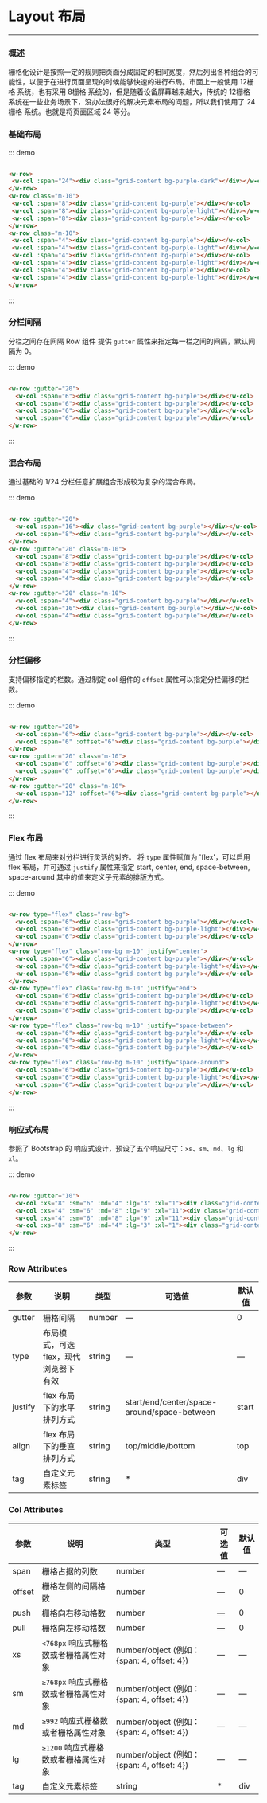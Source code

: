 # Layout 布局
----
### 概述
栅格化设计是按照一定的规则把页面分成固定的相同宽度，然后列出各种组合的可能性，以便于在进行页面呈现的时候能够快速的进行布局。市面上一般使用 12栅格 系统，也有采用 8栅格 系统的，但是随着设备屏幕越来越大，传统的 12栅格 系统在一些业务场景下，没办法很好的解决元素布局的问题，所以我们使用了 24栅格 系统。也就是将页面区域 24 等分。
### 基础布局
<div class="demo-block">
 <w-row>
   <w-col :span="24"><div class="grid-content bg-purple-dark"></div></w-col>
 </w-row>
 <w-row class="m-10">
   <w-col :span="8"><div class="grid-content bg-purple"></div></w-col>
   <w-col :span="8"><div class="grid-content bg-purple-light"></div></w-col>
   <w-col :span="8"><div class="grid-content bg-purple"></div></w-col>
 </w-row>
 <w-row class="m-10">
   <w-col :span="4"><div class="grid-content bg-purple"></div></w-col>
   <w-col :span="4"><div class="grid-content bg-purple-light"></div></w-col>
   <w-col :span="4"><div class="grid-content bg-purple"></div></w-col>
   <w-col :span="4"><div class="grid-content bg-purple-light"></div></w-col>
   <w-col :span="4"><div class="grid-content bg-purple"></div></w-col>
   <w-col :span="4"><div class="grid-content bg-purple-light"></div></w-col>
 </w-row>
</div>

::: demo
```html

<w-row>
 <w-col :span="24"><div class="grid-content bg-purple-dark"></div></w-col>
</w-row>
<w-row class="m-10">
 <w-col :span="8"><div class="grid-content bg-purple"></div></w-col>
 <w-col :span="8"><div class="grid-content bg-purple-light"></div></w-col>
 <w-col :span="8"><div class="grid-content bg-purple"></div></w-col>
</w-row>
<w-row class="m-10">
 <w-col :span="4"><div class="grid-content bg-purple"></div></w-col>
 <w-col :span="4"><div class="grid-content bg-purple-light"></div></w-col>
 <w-col :span="4"><div class="grid-content bg-purple"></div></w-col>
 <w-col :span="4"><div class="grid-content bg-purple-light"></div></w-col>
 <w-col :span="4"><div class="grid-content bg-purple"></div></w-col>
 <w-col :span="4"><div class="grid-content bg-purple-light"></div></w-col>
</w-row>

```
:::

### 分栏间隔

分栏之间存在间隔
Row 组件 提供 ```gutter``` 属性来指定每一栏之间的间隔，默认间隔为 0。

<div class="demo-block">
  <w-row :gutter="20">
    <w-col :span="6"><div class="grid-content bg-purple"></div></w-col>
    <w-col :span="6"><div class="grid-content bg-purple"></div></w-col>
    <w-col :span="6"><div class="grid-content bg-purple"></div></w-col>
    <w-col :span="6"><div class="grid-content bg-purple"></div></w-col>
  </w-row>
</div>

::: demo

```html

<w-row :gutter="20">
  <w-col :span="6"><div class="grid-content bg-purple"></div></w-col>
  <w-col :span="6"><div class="grid-content bg-purple"></div></w-col>
  <w-col :span="6"><div class="grid-content bg-purple"></div></w-col>
  <w-col :span="6"><div class="grid-content bg-purple"></div></w-col>
</w-row>

```

:::

### 混合布局

通过基础的 1/24 分栏任意扩展组合形成较为复杂的混合布局。

<div class="demo-block">
  <w-row :gutter="20">
    <w-col :span="16"><div class="grid-content bg-purple"></div></w-col>
    <w-col :span="8"><div class="grid-content bg-purple"></div></w-col>
  </w-row>
  <w-row :gutter="20" class="m-10">
    <w-col :span="8"><div class="grid-content bg-purple"></div></w-col>
    <w-col :span="8"><div class="grid-content bg-purple"></div></w-col>
    <w-col :span="4"><div class="grid-content bg-purple"></div></w-col>
    <w-col :span="4"><div class="grid-content bg-purple"></div></w-col>
  </w-row>
  <w-row :gutter="20" class="m-10">
    <w-col :span="4"><div class="grid-content bg-purple"></div></w-col>
    <w-col :span="16"><div class="grid-content bg-purple"></div></w-col>
    <w-col :span="4"><div class="grid-content bg-purple"></div></w-col>
  </w-row>
</div>

::: demo

```html

<w-row :gutter="20">
  <w-col :span="16"><div class="grid-content bg-purple"></div></w-col>
  <w-col :span="8"><div class="grid-content bg-purple"></div></w-col>
</w-row>
<w-row :gutter="20" class="m-10">
  <w-col :span="8"><div class="grid-content bg-purple"></div></w-col>
  <w-col :span="8"><div class="grid-content bg-purple"></div></w-col>
  <w-col :span="4"><div class="grid-content bg-purple"></div></w-col>
  <w-col :span="4"><div class="grid-content bg-purple"></div></w-col>
</w-row>
<w-row :gutter="20" class="m-10">
  <w-col :span="4"><div class="grid-content bg-purple"></div></w-col>
  <w-col :span="16"><div class="grid-content bg-purple"></div></w-col>
  <w-col :span="4"><div class="grid-content bg-purple"></div></w-col>
</w-row>

```

:::

### 分栏偏移

支持偏移指定的栏数。通过制定 col 组件的 ```offset``` 属性可以指定分栏偏移的栏数。

<div class="demo-block">
  <w-row :gutter="20">
    <w-col :span="6"><div class="grid-content bg-purple"></div></w-col>
    <w-col :span="6" :offset="6"><div class="grid-content bg-purple"></div></w-col>
  </w-row>
  <w-row :gutter="20" class="m-10">
    <w-col :span="6" :offset="6"><div class="grid-content bg-purple"></div></w-col>
    <w-col :span="6" :offset="6"><div class="grid-content bg-purple"></div></w-col>
  </w-row>
  <w-row :gutter="20" class="m-10">
    <w-col :span="12" :offset="6"><div class="grid-content bg-purple"></div></w-col>
  </w-row>
</div>

::: demo

```html

<w-row :gutter="20">
  <w-col :span="6"><div class="grid-content bg-purple"></div></w-col>
  <w-col :span="6" :offset="6"><div class="grid-content bg-purple"></div></w-col>
</w-row>
<w-row :gutter="20" class="m-10">
  <w-col :span="6" :offset="6"><div class="grid-content bg-purple"></div></w-col>
  <w-col :span="6" :offset="6"><div class="grid-content bg-purple"></div></w-col>
</w-row>
<w-row :gutter="20" class="m-10">
  <w-col :span="12" :offset="6"><div class="grid-content bg-purple"></div></w-col>
</w-row>

```

:::

### Flex 布局

通过 flex 布局来对分栏进行灵活的对齐。
将 ```type``` 属性赋值为 'flex'，可以启用 flex 布局，并可通过 ```justify``` 属性来指定 start, center, end, space-between, space-around 其中的值来定义子元素的排版方式。
<div class="demo-block">
  <w-row type="flex" class="row-bg">
    <w-col :span="6"><div class="grid-content bg-purple"></div></w-col>
    <w-col :span="6"><div class="grid-content bg-purple-light"></div></w-col>
    <w-col :span="6"><div class="grid-content bg-purple"></div></w-col>
  </w-row>
  <w-row type="flex" class="row-bg m-10" justify="center">
    <w-col :span="6"><div class="grid-content bg-purple"></div></w-col>
    <w-col :span="6"><div class="grid-content bg-purple-light"></div></w-col>
    <w-col :span="6"><div class="grid-content bg-purple"></div></w-col>
  </w-row>
  <w-row type="flex" class="row-bg m-10" justify="end">
    <w-col :span="6"><div class="grid-content bg-purple"></div></w-col>
    <w-col :span="6"><div class="grid-content bg-purple-light"></div></w-col>
    <w-col :span="6"><div class="grid-content bg-purple"></div></w-col>
  </w-row>
  <w-row type="flex" class="row-bg m-10" justify="space-between">
    <w-col :span="6"><div class="grid-content bg-purple"></div></w-col>
    <w-col :span="6"><div class="grid-content bg-purple-light"></div></w-col>
    <w-col :span="6"><div class="grid-content bg-purple"></div></w-col>
  </w-row>
  <w-row type="flex" class="row-bg m-10" justify="space-around">
    <w-col :span="6"><div class="grid-content bg-purple"></div></w-col>
    <w-col :span="6"><div class="grid-content bg-purple-light"></div></w-col>
    <w-col :span="6"><div class="grid-content bg-purple"></div></w-col>
  </w-row>
</div>

::: demo

```html

<w-row type="flex" class="row-bg">
  <w-col :span="6"><div class="grid-content bg-purple"></div></w-col>
  <w-col :span="6"><div class="grid-content bg-purple-light"></div></w-col>
  <w-col :span="6"><div class="grid-content bg-purple"></div></w-col>
</w-row>
<w-row type="flex" class="row-bg m-10" justify="center">
  <w-col :span="6"><div class="grid-content bg-purple"></div></w-col>
  <w-col :span="6"><div class="grid-content bg-purple-light"></div></w-col>
  <w-col :span="6"><div class="grid-content bg-purple"></div></w-col>
</w-row>
<w-row type="flex" class="row-bg m-10" justify="end">
  <w-col :span="6"><div class="grid-content bg-purple"></div></w-col>
  <w-col :span="6"><div class="grid-content bg-purple-light"></div></w-col>
  <w-col :span="6"><div class="grid-content bg-purple"></div></w-col>
</w-row>
<w-row type="flex" class="row-bg m-10" justify="space-between">
  <w-col :span="6"><div class="grid-content bg-purple"></div></w-col>
  <w-col :span="6"><div class="grid-content bg-purple-light"></div></w-col>
  <w-col :span="6"><div class="grid-content bg-purple"></div></w-col>
</w-row>
<w-row type="flex" class="row-bg m-10" justify="space-around">
  <w-col :span="6"><div class="grid-content bg-purple"></div></w-col>
  <w-col :span="6"><div class="grid-content bg-purple-light"></div></w-col>
  <w-col :span="6"><div class="grid-content bg-purple"></div></w-col>
</w-row>

```

:::

### 响应式布局

参照了 Bootstrap 的 响应式设计，预设了五个响应尺寸：```xs```、```sm```、```md```、```lg``` 和 ```xl```。
<div class="demo-block">
  <w-row :gutter="10">
    <w-col :xs="8" :sm="6" :md="4" :lg="3" :xl="1"><div class="grid-content bg-purple"></div></w-col>
    <w-col :xs="4" :sm="6" :md="8" :lg="9" :xl="11"><div class="grid-content bg-purple-light"></div></w-col>
    <w-col :xs="4" :sm="6" :md="8" :lg="9" :xl="11"><div class="grid-content bg-purple"></div></w-col>
    <w-col :xs="8" :sm="6" :md="4" :lg="3" :xl="1"><div class="grid-content bg-purple-light"></div></w-col>
  </w-row>
</div>


::: demo
```html

<w-row :gutter="10">
  <w-col :xs="8" :sm="6" :md="4" :lg="3" :xl="1"><div class="grid-content bg-purple"></div></w-col>
  <w-col :xs="4" :sm="6" :md="8" :lg="9" :xl="11"><div class="grid-content bg-purple-light"></div></w-col>
  <w-col :xs="4" :sm="6" :md="8" :lg="9" :xl="11"><div class="grid-content bg-purple"></div></w-col>
  <w-col :xs="8" :sm="6" :md="4" :lg="3" :xl="1"><div class="grid-content bg-purple-light"></div></w-col>
</w-row>

```

:::

### Row Attributes

| 参数      | 说明          | 类型      | 可选值                           | 默认值  |
|---------- |-------------- |---------- |--------------------------------  |-------- |
| gutter | 栅格间隔 | number | — | 0 |
| type | 布局模式，可选 flex，现代浏览器下有效 | string | — | — |
| justify | flex 布局下的水平排列方式 | string | start/end/center/space-around/space-between | start |
| align | flex 布局下的垂直排列方式 | string | top/middle/bottom | top |
| tag | 自定义元素标签 | string | * | div |

### Col Attributes
| 参数      | 说明          | 类型      | 可选值                           | 默认值  |
|---------- |-------------- |---------- |--------------------------------  |-------- |
| span | 栅格占据的列数 | number | — | — |
| offset | 栅格左侧的间隔格数 | number | — | 0 |
| push |  栅格向右移动格数 | number | — | 0 |
| pull |  栅格向左移动格数 | number | — | 0 |
| xs | `<768px` 响应式栅格数或者栅格属性对象 | number/object (例如： {span: 4, offset: 4}) | — | — |
| sm | `≥768px` 响应式栅格数或者栅格属性对象 | number/object (例如： {span: 4, offset: 4}) | — | — |
| md | `≥992` 响应式栅格数或者栅格属性对象 | number/object (例如： {span: 4, offset: 4}) | — | — |
| lg | `≥1200` 响应式栅格数或者栅格属性对象 | number/object (例如： {span: 4, offset: 4}) | — | — |
| tag | 自定义元素标签 | string | * | div |
